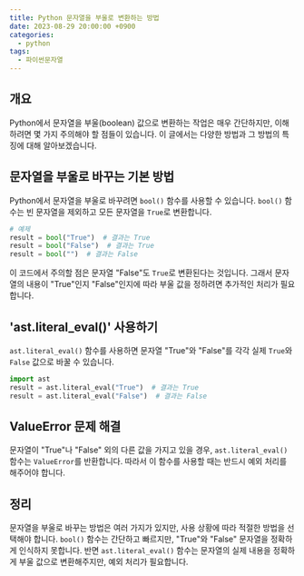 ```yaml
---
title: Python 문자열을 부울로 변환하는 방법
date: 2023-08-29 20:00:00 +0900
categories:
  - python
tags:
  - 파이썬문자열
---
```


## 개요

Python에서 문자열을 부울(boolean) 값으로 변환하는 작업은 매우 간단하지만, 이해하려면 몇 가지 주의해야 할 점들이 있습니다. 이 글에서는 다양한 방법과 그 방법의 특징에 대해 알아보겠습니다.

## 문자열을 부울로 바꾸는 기본 방법

Python에서 문자열을 부울로 바꾸려면 `bool()` 함수를 사용할 수 있습니다. `bool()` 함수는 빈 문자열을 제외하고 모든 문자열을 `True`로 변환합니다.

```python
# 예제
result = bool("True")  # 결과는 True
result = bool("False")  # 결과는 True
result = bool("")  # 결과는 False
```

이 코드에서 주의할 점은 문자열 "False"도 `True`로 변환된다는 것입니다. 그래서 문자열의 내용이 "True"인지 "False"인지에 따라 부울 값을 정하려면 추가적인 처리가 필요합니다.

## 'ast.literal_eval()' 사용하기

`ast.literal_eval()` 함수를 사용하면 문자열 "True"와 "False"를 각각 실제 `True`와 `False` 값으로 바꿀 수 있습니다. 

```python
import ast
result = ast.literal_eval("True")  # 결과는 True
result = ast.literal_eval("False")  # 결과는 False
```

## ValueError 문제 해결

문자열이 "True"나 "False" 외의 다른 값을 가지고 있을 경우, `ast.literal_eval()` 함수는 `ValueError`를 반환합니다. 따라서 이 함수를 사용할 때는 반드시 예외 처리를 해주어야 합니다.

## 정리

문자열을 부울로 바꾸는 방법은 여러 가지가 있지만, 사용 상황에 따라 적절한 방법을 선택해야 합니다. `bool()` 함수는 간단하고 빠르지만, "True"와 "False" 문자열을 정확하게 인식하지 못합니다. 반면 `ast.literal_eval()` 함수는 문자열의 실제 내용을 정확하게 부울 값으로 변환해주지만, 예외 처리가 필요합니다.